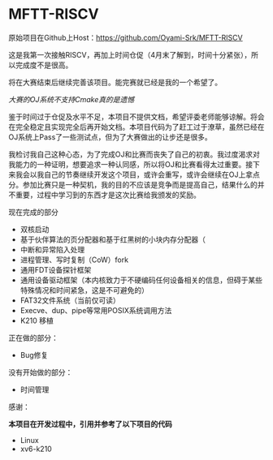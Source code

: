 # MFTT-RISCV

原始项目在Github上Host：https://github.com/Oyami-Srk/MFTT-RISCV

这是我第一次接触RISCV，再加上时间仓促（4月末了解到，时间十分紧张），所以完成度不是很高。

将在大赛结束后继续完善该项目。能完赛就已经是我的一个希望了。

*大赛的OJ系统不支持Cmake真的是遗憾*

鉴于时间过于仓促及水平不足，本项目不提供文档，希望评委老师能够谅解。将会在完全稳定且实现完全后再开始文档。本项目代码为了赶工过于潦草，虽然已经在OJ系统上Pass了一些测试点，但为了大赛做出的让步还是很多。

我检讨我自己这种心态，为了完成OJ和比赛而丧失了自己的初衷。我过度渴求对我能力的一种证明，想要追求一种认同感，所以将OJ和比赛看得太过重要。接下来我会以我自己的节奏继续开发这个项目，或许会重写，或许会继续在OJ上拿点分。参加比赛只是一种契机，我的目的不应该是竞争而是提高自己，结果什么的并不重要，过程中学习到的东西才是这次比赛给我颁发的奖励。

现在完成的部分

* 双核启动
* 基于伙伴算法的页分配器和基于红黑树的小块内存分配器（
* 中断和异常陷入处理
* 进程管理、写时复制（CoW）fork
* 通用FDT设备探针框架
* 通用设备驱动框架（本内核致力于不硬编码任何设备相关的信息，但碍于某些特殊情况和时间紧急，这是不可避免的）
* FAT32文件系统（当前仅可读）
* Execve、dup、pipe等常用POSIX系统调用方法
* K210 移植

正在做的部分：

* Bug修复

没有开始做的部分：

* 时间管理

感谢：

**本项目在开发过程中，引用并参考了以下项目的代码**

* Linux
* xv6-k210
